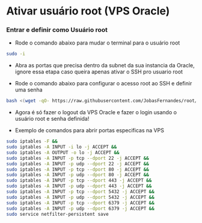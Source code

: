 # Ativar usuário root (VPS Oracle)

### Entrar e definir como Usuário root 

- Rode o comando abaixo para mudar o terminal para o usuário root
```bash
sudo -i
```
- Abra as portas que precisa dentro da subnet da sua instancia da Oracle, ignore essa etapa caso queira apenas ativar o SSH pro usuario root

- Rode o comando abaixo para configurar o acesso root ao SSH e definir uma senha

```bash
bash <(wget -qO- https://raw.githubusercontent.com/JobasFernandes/root/main/root.sh)
```

- Agora é só fazer o logout da VPS Oracle e fazer o login usando o usuário root e senha definida!

- Exemplo de comandos para abrir portas especificas na VPS

```bash
sudo iptables -F &&
sudo iptables -A INPUT -i lo -j ACCEPT &&
sudo iptables -A OUTPUT -o lo -j ACCEPT &&
sudo iptables -A INPUT -p tcp --dport 22 -j ACCEPT &&
sudo iptables -A INPUT -p udp --dport 22 -j ACCEPT &&
sudo iptables -A INPUT -p tcp --dport 80 -j ACCEPT &&
sudo iptables -A INPUT -p udp --dport 80 -j ACCEPT &&
sudo iptables -A INPUT -p tcp --dport 443 -j ACCEPT &&
sudo iptables -A INPUT -p udp --dport 443 -j ACCEPT &&
sudo iptables -A INPUT -p tcp --dport 5432 -j ACCEPT &&
sudo iptables -A INPUT -p udp --dport 5432 -j ACCEPT &&
sudo iptables -A INPUT -p tcp --dport 6379 -j ACCEPT &&
sudo iptables -A INPUT -p udp --dport 6379 -j ACCEPT &&
sudo service netfilter-persistent save
```
